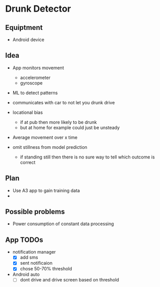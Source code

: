 # Drunk Detector

## Equiptment
- Android device

## Idea
- App monitors movement
    - accelerometer
    - gyroscope
- ML to detect patterns
- communicates with car to not let you drunk drive
- locational bias
    * if at pub then more likely to be drunk
    * but at home for example could just be unsteady

- Average movement over x time
- omit stillness from model prediction
    * if standing still then there is no sure way to tell which outcome is correct


## Plan
- Use A3 app to gain training data
- 

## Possible problems
- Power consumption of constant data processing


## App TODOs
- notification manager 
    * [x] add sms
    * [x] sent notificaion
    * [x] chose 50-70% threshold
- Android auto
    * [ ] dont drive and drive screen based on threshold
